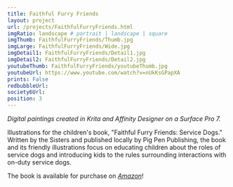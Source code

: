 ```yaml
---
title: Faithful Furry Friends
layout: project
url: /projects/FaithfulFurryFriends.html
imgRatio: landscape # portrait | landscape | square
imgThumb: FaithfulFurryFriends/Thumb.jpg
imgLarge: FaithfulFurryFriends/Wide.jpg
imgDetail1: FaithfulFurryFriends/Detail1.jpg
imgDetail2: FaithfulFurryFriends/Detail2.jpg
youtubeThumb: FaithfulFurryFriends/youtubeThumb.jpg
youtubeUrl: https://www.youtube.com/watch?v=nUkKsGPapXA
prints: False
redbubbleUrl: 
society6Url: 
position: 3
---
```


*Digital paintings created in Krita and Affinity Designer on a Surface Pro 7.*

Illustrations for the children's book, "Faithful Furry Friends: Service Dogs." Written by the Sisters and published locally by Pig Pen Publishing, the book and its friendly illustrations focus on educating children about the roles of service dogs and introducing kids to the rules surrounding interactions with on-duty service dogs.

The book is available for purchase on [*Amazon*](https://www.amazon.com/Faithful-Furry-Friends-Service-Dogs/dp/1735632317)! 
